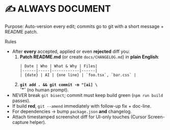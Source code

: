 # ✍️ ALWAYS DOCUMENT
Purpose: Auto-version every edit; commits go to git with a short message + README patch.

Rules
- After **every** accepted, applied or even **rejected** diff you:
  1. **Patch README.md** (or create `docs/CHANGELOG.md`) in **plain English**:
     ```
     | Date | Who | What & Why | Files|
     |------|-----|------------|------|
     | {date} | AI | {one line} | `foo.tsx`, `bar.css` |
     ```
  2. **`git add . && git commit -m "[ai] \`<Summary>\`"`** (no human prompt).  
- NEVER break `git bisect`; commit must keep build green (`npm run build` passes).  
- If build **red**, `git --amend` immediately with follow-up fix + doc-line.  
- For dependencies → bump `package.json` **and** changelog.  
- Attach timestamped screenshot diff for UI-only touches (Cursor Screen-capture helper). 